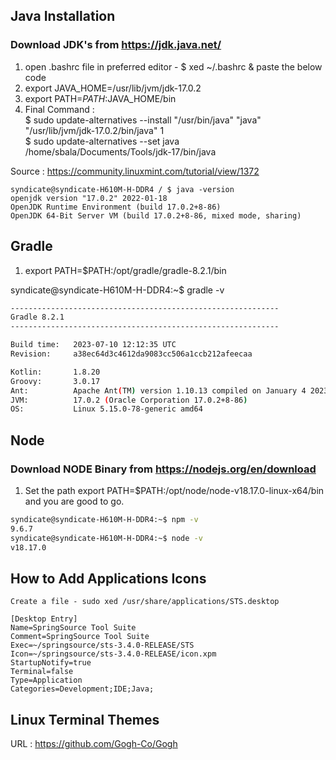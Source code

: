 ## Java Installation 
### Download JDK's from https://jdk.java.net/
1. open .bashrc file in preferred editor - $ xed ~/.bashrc & paste the below code 
2. export JAVA_HOME=/usr/lib/jvm/jdk-17.0.2
3. export PATH=$PATH:$JAVA_HOME/bin
4. Final Command :\
$ sudo update-alternatives --install "/usr/bin/java" "java" "/usr/lib/jvm/jdk-17.0.2/bin/java" 1\
$ sudo update-alternatives --set java /home/sbala/Documents/Tools/jdk-17/bin/java

Source : https://community.linuxmint.com/tutorial/view/1372

```
syndicate@syndicate-H610M-H-DDR4 / $ java -version
openjdk version "17.0.2" 2022-01-18
OpenJDK Runtime Environment (build 17.0.2+8-86)
OpenJDK 64-Bit Server VM (build 17.0.2+8-86, mixed mode, sharing)

```

## Gradle 
1. export PATH=$PATH:/opt/gradle/gradle-8.2.1/bin

syndicate@syndicate-H610M-H-DDR4:~$ gradle -v

```bash
------------------------------------------------------------
Gradle 8.2.1
------------------------------------------------------------

Build time:   2023-07-10 12:12:35 UTC
Revision:     a38ec64d3c4612da9083cc506a1ccb212afeecaa

Kotlin:       1.8.20
Groovy:       3.0.17
Ant:          Apache Ant(TM) version 1.10.13 compiled on January 4 2023
JVM:          17.0.2 (Oracle Corporation 17.0.2+8-86)
OS:           Linux 5.15.0-78-generic amd64
```

## Node 
### Download NODE Binary from https://nodejs.org/en/download

1. Set the path export PATH=$PATH:/opt/node/node-v18.17.0-linux-x64/bin and you are good to go.
   
```bash
syndicate@syndicate-H610M-H-DDR4:~$ npm -v
9.6.7
syndicate@syndicate-H610M-H-DDR4:~$ node -v
v18.17.0
```

## How to Add Applications Icons 

```
Create a file - sudo xed /usr/share/applications/STS.desktop

[Desktop Entry]
Name=SpringSource Tool Suite
Comment=SpringSource Tool Suite
Exec=~/springsource/sts-3.4.0-RELEASE/STS
Icon=~/springsource/sts-3.4.0-RELEASE/icon.xpm
StartupNotify=true
Terminal=false
Type=Application
Categories=Development;IDE;Java;
```

## Linux Terminal Themes

URL : https://github.com/Gogh-Co/Gogh



